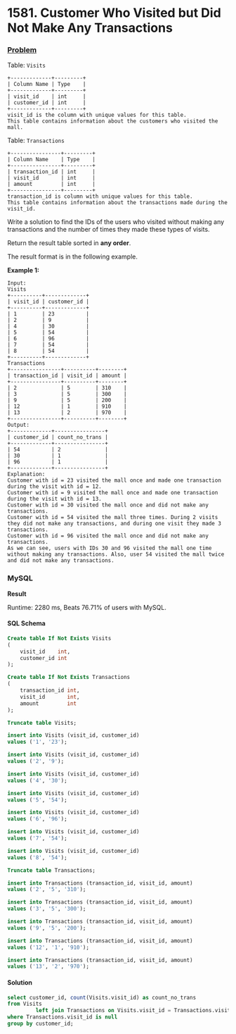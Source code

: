 # 1581. Customer Who Visited but Did Not Make Any Transactions

### [Problem](https://leetcode.com/problems/customer-who-visited-but-did-not-make-any-transactions/description/)

Table: `Visits`

```
+-------------+---------+
| Column Name | Type    |
+-------------+---------+
| visit_id    | int     |
| customer_id | int     |
+-------------+---------+
visit_id is the column with unique values for this table.
This table contains information about the customers who visited the mall.
```

Table: `Transactions`

```
+----------------+---------+
| Column Name    | Type    |
+----------------+---------+
| transaction_id | int     |
| visit_id       | int     |
| amount         | int     |
+----------------+---------+
transaction_id is column with unique values for this table.
This table contains information about the transactions made during the visit_id.
```

Write a solution to find the IDs of the users who visited without making any transactions and the number of times they
made these types of visits.

Return the result table sorted in **any order**.

The result format is in the following example.

**Example 1:**

```
Input: 
Visits
+----------+-------------+
| visit_id | customer_id |
+----------+-------------+
| 1        | 23          |
| 2        | 9           |
| 4        | 30          |
| 5        | 54          |
| 6        | 96          |
| 7        | 54          |
| 8        | 54          |
+----------+-------------+
Transactions
+----------------+----------+--------+
| transaction_id | visit_id | amount |
+----------------+----------+--------+
| 2              | 5        | 310    |
| 3              | 5        | 300    |
| 9              | 5        | 200    |
| 12             | 1        | 910    |
| 13             | 2        | 970    |
+----------------+----------+--------+
Output:
+-------------+----------------+
| customer_id | count_no_trans |
+-------------+----------------+
| 54          | 2              |
| 30          | 1              |
| 96          | 1              |
+-------------+----------------+
Explanation:
Customer with id = 23 visited the mall once and made one transaction during the visit with id = 12.
Customer with id = 9 visited the mall once and made one transaction during the visit with id = 13.
Customer with id = 30 visited the mall once and did not make any transactions.
Customer with id = 54 visited the mall three times. During 2 visits they did not make any transactions, and during one visit they made 3 transactions.
Customer with id = 96 visited the mall once and did not make any transactions.
As we can see, users with IDs 30 and 96 visited the mall one time without making any transactions. Also, user 54 visited the mall twice and did not make any transactions.
```

### MySQL

**Result**

Runtime: 2280 ms, Beats 76.71% of users with MySQL.

#### SQL Schema

```sql
Create table If Not Exists Visits
(
    visit_id    int,
    customer_id int
);

Create table If Not Exists Transactions
(
    transaction_id int,
    visit_id       int,
    amount         int
);

Truncate table Visits;

insert into Visits (visit_id, customer_id)
values ('1', '23');

insert into Visits (visit_id, customer_id)
values ('2', '9');

insert into Visits (visit_id, customer_id)
values ('4', '30');

insert into Visits (visit_id, customer_id)
values ('5', '54');

insert into Visits (visit_id, customer_id)
values ('6', '96');

insert into Visits (visit_id, customer_id)
values ('7', '54');

insert into Visits (visit_id, customer_id)
values ('8', '54');

Truncate table Transactions;

insert into Transactions (transaction_id, visit_id, amount)
values ('2', '5', '310');

insert into Transactions (transaction_id, visit_id, amount)
values ('3', '5', '300');

insert into Transactions (transaction_id, visit_id, amount)
values ('9', '5', '200');

insert into Transactions (transaction_id, visit_id, amount)
values ('12', '1', '910');

insert into Transactions (transaction_id, visit_id, amount)
values ('13', '2', '970');
```

#### Solution

```sql
select customer_id, count(Visits.visit_id) as count_no_trans
from Visits
         left join Transactions on Visits.visit_id = Transactions.visit_id
where Transactions.visit_id is null
group by customer_id;
```
